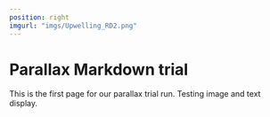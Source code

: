 ```yaml
---
position: right
imgurl: "imgs/Upwelling_RD2.png"
---
```


# Parallax Markdown trial

This is the first page for our parallax trial run. Testing image and text display.
